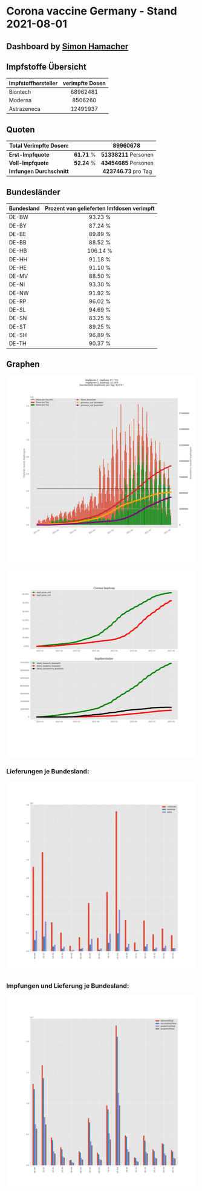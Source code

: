 # Corona vaccine Germany - Stand 2021-08-01
## Dashboard by [Simon Hamacher](https://www.shamacher.eu)
## Impfstoffe Übersicht
**Impfstoffhersteller** | **verimpfte Dosen**
-------- | :--------:
Biontech | 68962481
Moderna | 8506260
Astrazeneca | 12491937


## Quoten
**Total Verimpfte Dosen:** | |89960678&nbsp;
-------- | :--------:| :--------:
**Erst-Impfquote** | **61.71** %| **51338211** Personen
**Voll-Impfquote** | **52.24** %| **43454685** Personen
**Imfungen Durchschnitt** | |**423746.73** pro Tag 
## Bundesländer
**Bundesland** | **Prozent von gelieferten Imfdosen verimpft**
-------- | :--------:
DE-BW | 93.23 %
DE-BY | 87.24 %
DE-BE | 89.89 %
DE-BB | 88.52 %
DE-HB | 106.14 %
DE-HH | 91.18 %
DE-HE | 91.10 %
DE-MV | 88.50 %
DE-NI | 93.30 %
DE-NW | 91.92 %
DE-RP | 96.02 %
DE-SL | 94.69 %
DE-SN | 83.25 %
DE-ST | 89.25 %
DE-SH | 96.89 %
DE-TH | 90.37 %
## Graphen
<img src="Impfungen-Corona-01.jpg" alt="Impf Übersicht" title="Impf Übersicht" />
<img src="Impfungen-Corona-02.jpg" alt="Impfquote" title="Impf Übersicht" />

### Lieferungen je Bundesland:
<img src="Impfungen-Corona-04.jpg" alt="Impfungen in den Bundesländern" title="Impfungen in den Bundesländern" />

### Impfungen und Lieferung je Bundesland:
<img src="Impfungen-Corona-05.jpg" alt="Impfungen in den Bundesländern" title="Impfungen in den Bundesländern" />

